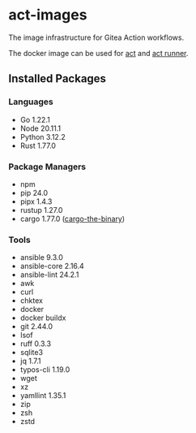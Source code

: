# act-images

The image infrastructure for Gitea Action workflows.

The docker image can be used for [act](https://github.com/nektos/act) and [act runner](https://gitea.com/gitea/act_runner).

## Installed Packages

### Languages

- Go 1.22.1
- Node 20.11.1
- Python 3.12.2
- Rust 1.77.0

### Package Managers

- npm
- pip 24.0
- pipx 1.4.3
- rustup 1.27.0
- cargo 1.77.0 ([cargo-the-binary](https://github.com/rust-lang/cargo/blob/master/src/cargo/version.rs))

### Tools

- ansible 9.3.0
- ansible-core 2.16.4
- ansible-lint 24.2.1
- awk
- curl
- chktex
- docker
- docker buildx
- git 2.44.0
- lsof
- ruff 0.3.3
- sqlite3
- jq 1.7.1
- typos-cli 1.19.0
- wget
- xz
- yamllint 1.35.1
- zip
- zsh
- zstd
